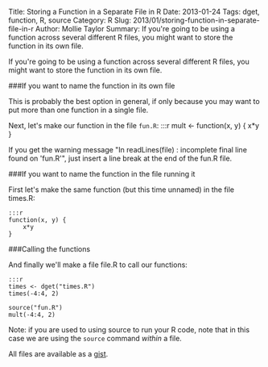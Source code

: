 Title: Storing a Function in a Separate File in R
Date: 2013-01-24
Tags: dget, function, R, source
Category: R
Slug: 2013/01/storing-function-in-separate-file-in-r
Author: Mollie Taylor
Summary: If you're going to be using a function across several different R files, you might want to store the function in its own file.

If you're going to be using a function across several different R files, you might want to store the function in its own file.

###If you want to name the function in its own file

This is probably the best option in general, if only because you may want to put more than one function in a single file.

Next, let's make our function in the file ```fun.R```:
	:::r
	mult <- function(x, y) {
	    x*y
	}

If you get the warning message "In readLines(file) : incomplete final line found on 'fun.R'", just insert a line break at the end of the fun.R file.

###If you want to name the function in the file running it

First let's make the same function (but this time unnamed) in the file times.R:
	
	:::r
	function(x, y) {
		x*y
	}

###Calling the functions

And finally we'll make a file file.R to call our functions:

	:::r
	times <- dget("times.R")
	times(-4:4, 2)

	source("fun.R")
	mult(-4:4, 2)


Note: if you are used to using source to run your R code, note that in this case we are using the ```source``` command *within* a file.


All files are available as a [gist](https://gist.github.com/4472146).